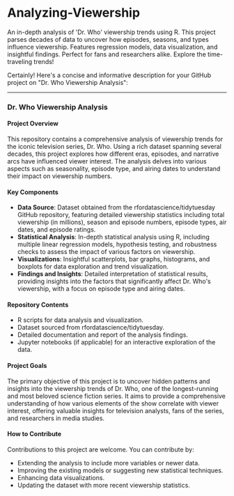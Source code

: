 # Analyzing-Viewership
An in-depth analysis of 'Dr. Who' viewership trends using R. This project parses decades of data to uncover how episodes, seasons, and types influence viewership. Features regression models, data visualization, and insightful findings. Perfect for fans and researchers alike. Explore the time-traveling trends!


Certainly! Here's a concise and informative description for your GitHub project on "Dr. Who Viewership Analysis":

---

### Dr. Who Viewership Analysis

#### Project Overview
This repository contains a comprehensive analysis of viewership trends for the iconic television series, Dr. Who. Using a rich dataset spanning several decades, this project explores how different eras, episodes, and narrative arcs have influenced viewer interest. The analysis delves into various aspects such as seasonality, episode type, and airing dates to understand their impact on viewership numbers.

#### Key Components
- **Data Source**: Dataset obtained from the rfordatascience/tidytuesday GitHub repository, featuring detailed viewership statistics including total viewership (in millions), season and episode numbers, episode types, air dates, and episode ratings.
- **Statistical Analysis**: In-depth statistical analysis using R, including multiple linear regression models, hypothesis testing, and robustness checks to assess the impact of various factors on viewership.
- **Visualizations**: Insightful scatterplots, bar graphs, histograms, and boxplots for data exploration and trend visualization.
- **Findings and Insights**: Detailed interpretation of statistical results, providing insights into the factors that significantly affect Dr. Who's viewership, with a focus on episode type and airing dates.

#### Repository Contents
- R scripts for data analysis and visualization.
- Dataset sourced from rfordatascience/tidytuesday.
- Detailed documentation and report of the analysis findings.
- Jupyter notebooks (if applicable) for an interactive exploration of the data.

#### Project Goals
The primary objective of this project is to uncover hidden patterns and insights into the viewership trends of Dr. Who, one of the longest-running and most beloved science fiction series. It aims to provide a comprehensive understanding of how various elements of the show correlate with viewer interest, offering valuable insights for television analysts, fans of the series, and researchers in media studies.

#### How to Contribute
Contributions to this project are welcome. You can contribute by:
- Extending the analysis to include more variables or newer data.
- Improving the existing models or suggesting new statistical techniques.
- Enhancing data visualizations.
- Updating the dataset with more recent viewership statistics.

